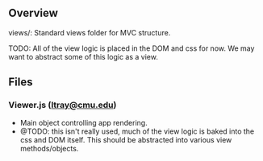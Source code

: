 Overview
-----------------------------------------------------
views/: Standard views folder for MVC structure.

TODO: All of the view logic is placed in the DOM and css for now. We may want to
abstract some of this logic as a view.

Files
-----------------------------------------------------
### Viewer.js (ltray@cmu.edu)
  * Main object controlling app rendering.
  * @TODO: this isn't really used, much of the view logic is baked into
           the css and DOM itself. This should be abstracted into various
           view methods/objects.
